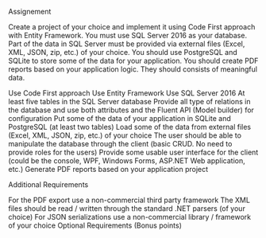 Assignement

Create a project of your choice and implement it using Code First approach with Entity Framework. You must use SQL Server 2016 as your database. Part of the data in SQL Server must be provided via external files (Excel, XML, JSON, zip, etc.) of your choice. You should use PostgreSQL and SQLite to store some of the data for your application. You should create PDF reports based on your application logic. They should consists of meaningful data.


Use Code First approach
Use Entity Framework
Use SQL Server 2016
At least five tables in the SQL Server database
Provide all type of relations in the database and use both attributes and the Fluent API (Model builder) for configuration
Put some of the data of your application in SQLite and PostgreSQL (at least two tables)
Load some of the data from external files (Excel, XML, JSON, zip, etc.) of your choice
The user should be able to manipulate the database through the client (basic CRUD. No need to provide roles for the users)
Provide some usable user interface for the client (could be the console, WPF, Windows Forms, ASP.NET Web application, etc.)
Generate PDF reports based on your application
project

Additional Requirements

For the PDF export use a non-commercial third party framework
The XML files should be read / written through the standard .NET parsers (of your choice)
For JSON serializations use a non-commercial library / framework of your choice
Optional Requirements (Bonus points)

